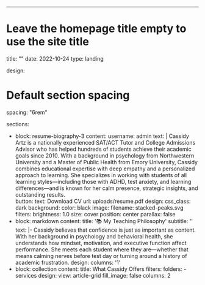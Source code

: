 ---
# Leave the homepage title empty to use the site title
title: ""
date: 2022-10-24
type: landing

design:
  # Default section spacing
  spacing: "6rem"

sections:
  - block: resume-biography-3
    content:
      username: admin
      text: |
        Cassidy Artz is a nationally experienced SAT/ACT Tutor and College Admissions Advisor who has helped hundreds of students achieve their academic goals since 2010. With a background in psychology from Northwestern University and a Master of Public Health from Emory University, Cassidy combines educational expertise with deep empathy and a personalized approach to learning. She specializes in working with students of all learning styles—including those with ADHD, test anxiety, and learning differences—and is known for her calm presence, strategic insights, and outstanding results.
        <br>
      button:
        text: Download CV
        url: uploads/resume.pdf
    design:
      css_class: dark
      background:
        color: black
        image:
          filename: stacked-peaks.svg
          filters:
            brightness: 1.0
          size: cover
          position: center
          parallax: false
  - block: markdown
    content:
      title: '📚 My Teaching Philosophy'
      subtitle: ''
      text: |-
        Cassidy believes that confidence is just as important as content.
        With her background in psychology and behavioral health, she understands how mindset, motivation, and executive function affect performance. She meets each student where they are—whether that means calming nerves before test day or turning around a history of academic frustration.
    design:
      columns: '1'
  - block: collection
    content:
      title: What Cassidy Offers
      filters:
        folders:
          - services
    design:
      view: article-grid
      fill_image: false
      columns: 2
